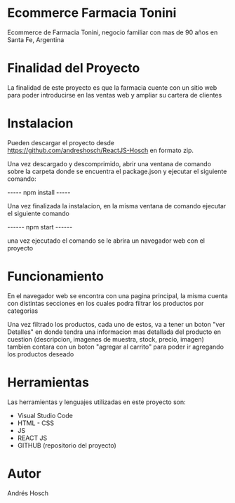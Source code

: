 # Ecommerce Farmacia Tonini

Ecommerce de Farmacia Tonini, negocio familiar con mas de 90 años en Santa Fe, Argentina

# Finalidad del Proyecto

La finalidad de este proyecto es que la farmacia cuente con un sitio web para poder introducirse en las ventas web y ampliar su cartera de clientes

# Instalacion 

Pueden descargar el proyecto desde https://github.com/andreshosch/ReactJS-Hosch en formato zip.

Una vez descargado y descomprimido, abrir una ventana de comando sobre la carpeta donde se encuentra el package.json y ejecutar el siguiente comando:

----- npm install -----

Una vez finalizada la instalacion, en la misma ventana de comando ejecutar el siguiente comando

------ npm start ------

una vez ejecutado el comando se le abrira un navegador web con el proyecto

# Funcionamiento

En el navegador web se encontra con una pagina principal, la misma cuenta con distintas secciones en los cuales podra filtrar los productos por categorias

 Una vez filtrado los productos, cada uno de estos, va a tener un boton "ver Detalles" en donde tendra una informacion mas detallada del producto en cuestion (descripcion, imagenes de muestra, stock, precio, imagen) tambien contara con un boton "agregar al carrito" para poder ir agregando los productos deseado

 # Herramientas

 Las herramientas y lenguajes utilizadas en este proyecto son:

 - Visual Studio Code
 - HTML - CSS
 - JS
 - REACT JS
 - GITHUB (repositorio del proyecto)

# Autor
Andrés Hosch
